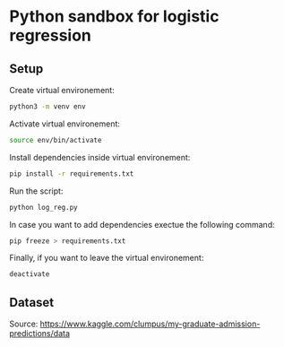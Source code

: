 # Python sandbox for logistic regression

## Setup

Create virtual environement:

```sh
python3 -m venv env
```

Activate virtual environement:

```sh
source env/bin/activate
```

Install dependencies inside virtual environement:

```sh
pip install -r requirements.txt
```

Run the script:

```sh
python log_reg.py
```

In case you want to add dependencies exectue the following command:

```sh
pip freeze > requirements.txt
```

Finally, if you want to leave the virtual environement:

```sh
deactivate
```

## Dataset

Source: https://www.kaggle.com/clumpus/my-graduate-admission-predictions/data
